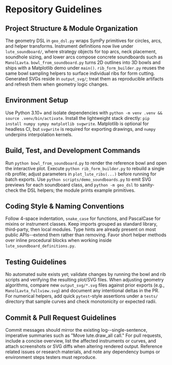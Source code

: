 # Repository Guidelines

## Project Structure & Module Organization
The geometry DSL in `geo_dsl.py` wraps SymPy primitives for circles, arcs, and helper transforms. Instrument definitions now live under `lute_soundboard/`, where strategy objects for top arcs, neck placement, soundhole sizing, and lower arcs compose concrete soundboards such as `ManolLavta`. `bowl_from_soundboard.py` turns 2D outlines into 3D bowls and ships with a Matplotlib demo under `main()`. `rib_form_builder.py` reuses the same bowl sampling helpers to surface individual ribs for form cutting. Generated SVGs reside in `output_svg/`; treat them as reproducible artifacts and refresh them when geometry logic changes.

## Environment Setup
Use Python 3.10+ and isolate dependencies with `python -m venv .venv && source .venv/bin/activate`. Install the lightweight stack directly: `pip install numpy sympy matplotlib svgwrite`. Matplotlib is optional for headless CI, but `svgwrite` is required for exporting drawings, and `numpy` underpins interpolation kernels.

## Build, Test, and Development Commands
Run `python bowl_from_soundboard.py` to render the reference bowl and open the interactive plot. Execute `python rib_form_builder.py` to rebuild a single rib profile; adjust parameters in `plot_lute_ribs(...)` before running for batch exports. Use `python scripts/demo_soundboards.py` to emit SVG previews for each soundboard class, and `python -m geo_dsl` to sanity-check the DSL helpers; the module prints example primitives.

## Coding Style & Naming Conventions
Follow 4-space indentation, `snake_case` for functions, and PascalCase for mixins or instrument classes. Keep imports grouped as standard library, third-party, then local modules. Type hints are already present on most public APIs--extend them rather than removing. Favor short helper methods over inline procedural blocks when working inside `lute_soundboard_definitions.py`.

## Testing Guidelines
No automated suite exists yet; validate changes by running the bowl and rib scripts and verifying the resulting plot/SVG files. When adjusting geometry algorithms, compare new `output_svg/*.svg` files against prior exports (e.g., `ManolLavta_fullview.svg`) and document any intentional deltas in the PR. For numerical helpers, add quick `pytest`-style assertions under a `tests/` directory that sample curves and check monotonicity or expected radii.

## Commit & Pull Request Guidelines
Commit messages should mirror the existing log--single-sentence, imperative summaries such as "Move lute.draw_all call." For pull requests, include a concise overview, list the affected instruments or curves, and attach screenshots or SVG diffs when altering rendered output. Reference related issues or research materials, and note any dependency bumps or environment steps testers must reproduce.
